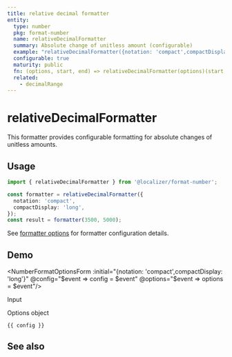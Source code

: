 ```yaml
---
title: relative decimal formatter
entity:
  type: number
  pkg: format-number
  name: relativeDecimalFormatter
  summary: Absolute change of unitless amount (configurable)
  example: "relativeDecimalFormatter({notation: 'compact',compactDisplay: 'long'})(3500, 5000)"
  configurable: true
  maturity: public
  fn: (options, start, end) => relativeDecimalFormatter(options)(start, end)
  related:
    - decimalRange
---
```


# relativeDecimalFormatter <Package name="format-number"/>

This formatter provides configurable formatting for absolute changes of unitless amounts.

## Usage

```typescript twoslash
import { relativeDecimalFormatter } from '@localizer/format-number';

const formatter = relativeDecimalFormatter({
  notation: 'compact',
  compactDisplay: 'long',
});
const result = formatter(3500, 5000);
```

See [formatter options](./options/index.md) for formatter configuration details.

## Demo

<script setup>
  import { ref, computed, watch } from 'vue';
  import { NForm, NFormItem } from 'naive-ui/es/form';
  import { NInputNumber } from 'naive-ui/es/input-number';
  import { NSelect } from 'naive-ui/es/select';
  import { NDivider } from 'naive-ui/es/divider';
  import { NCollapse, NCollapseItem } from 'naive-ui/es/collapse';
  import NumberFormatOptionsForm from './NumberFormatOptionsForm.vue';

  const start = ref(3500);
  const end = ref(5000);
  const config = ref();
  const options = ref({});
</script>

<EntityDemo :args="[options, start, end]">

<NumberFormatOptionsForm :initial="{notation: 'compact',compactDisplay: 'long'}" @config="$event => config = $event" @options="$event => options = $event"/>

<NDivider title-placement="left">Input</NDivider>
<NFormItem label="Value before change"><NInputNumber clearable v-model:value="start" /></NFormItem>
<NFormItem label="Value after change"><NInputNumber clearable v-model:value="end" /></NFormItem>

<NDivider title-placement="left">Options object</NDivider>

```-vue
{{ config }}
```

</EntityDemo>

## See also

<Entities />

